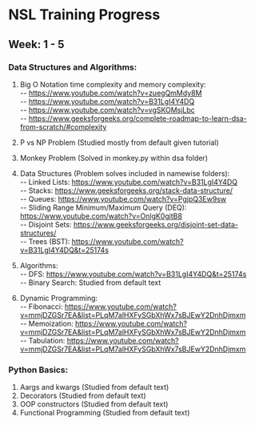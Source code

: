 # NSL Training Progress

## Week: 1 - 5  
### Data Structures and Algorithms:
1) Big O Notation time complexity and memory complexity: \
-- https://www.youtube.com/watch?v=zuegQmMdy8M \
-- https://www.youtube.com/watch?v=B31LgI4Y4DQ \
-- https://www.youtube.com/watch?v=vgSKOMsjLbc \
-- https://www.geeksforgeeks.org/complete-roadmap-to-learn-dsa-from-scratch/#complexity 

2) P vs NP Problem (Studied mostly from default given tutorial) 
3) Monkey Problem (Solved in monkey.py within dsa folder) 
4) Data Structures (Problem solves included in namewise folders): \
                  -- Linked Lists:                              https://www.youtube.com/watch?v=B31LgI4Y4DQ \
                  -- Stacks:                                    https://www.geeksforgeeks.org/stack-data-structure/ \
                  -- Queues:                                    https://www.youtube.com/watch?v=PgjpQ3Ew9sw \
                  -- Sliding Range Minimum/Maximum Query (DEQ): https://www.youtube.com/watch?v=OnlgK0gjtB8 \
                  -- Disjoint Sets:                             https://www.geeksforgeeks.org/disjoint-set-data-structures/ \
                  -- Trees (BST):                               https://www.youtube.com/watch?v=B31LgI4Y4DQ&t=25174s          
5) Algorithms: \
                  -- DFS:                                       https://www.youtube.com/watch?v=B31LgI4Y4DQ&t=25174s \
                  -- Binary Search:                             Studied from default text 
6) Dynamic Programming: \
                  -- Fibonacci:                                 https://www.youtube.com/watch?v=mmjDZGSr7EA&list=PLqM7alHXFySGbXhWx7sBJEwY2DnhDjmxm \
                  -- Memoization:                               https://www.youtube.com/watch?v=mmjDZGSr7EA&list=PLqM7alHXFySGbXhWx7sBJEwY2DnhDjmxm \
                  -- Tabulation:                                https://www.youtube.com/watch?v=mmjDZGSr7EA&list=PLqM7alHXFySGbXhWx7sBJEwY2DnhDjmxm 
                  
### Python Basics: 

1) Aargs and kwargs (Studied from default text) 
2) Decorators (Studied from default text) 
3) OOP constructors (Studied from default text) 
4) Functional Programming (Studied from default text) 
               
